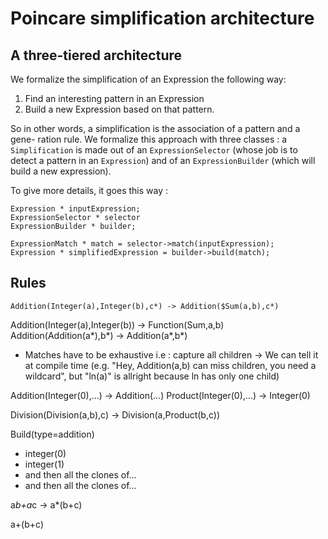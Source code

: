 # Poincare simplification architecture

## A three-tiered architecture

We formalize the simplification of an Expression the following way:
1. Find an interesting pattern in an Expression
2. Build a new Expression based on that pattern.

So in other words, a simplification is the association of a pattern and a gene-
ration rule. We formalize this approach with three classes : a `Simplification`
is made out of an `ExpressionSelector` (whose job is to detect a pattern in an
`Expression`) and of an `ExpressionBuilder` (which will build a new expression).

To give more details, it goes this way :
```
Expression * inputExpression;
ExpressionSelector * selector
ExpressionBuilder * builder;

ExpressionMatch * match = selector->match(inputExpression);
Expression * simplifiedExpression = builder->build(match);
```

## Rules
```
Addition(Integer(a),Integer(b),c*) -> Addition($Sum(a,b),c*)
```

Addition(Integer(a),Integer(b)) -> Function(Sum,a,b)
Addition(Addition(a*),b*) -> Addition(a*,b*)


- Matches have to be exhaustive i.e : capture all children
 -> We can tell it at compile time (e.g. "Hey, Addition(a,b) can miss children,
you need a wildcard", but "ln(a)" is allright because ln has only one child)

Addition(Integer(0),...) -> Addition(...)
Product(Integer(0),...) -> Integer(0)

Division(Division(a,b),c) -> Division(a,Product(b,c))

Build(type=addition)
 - integer(0)
 - integer(1)
 - and then all the clones of...
 - and then all the clones of...


a*b+a*c -> a*(b+c)


a+(b+c)
